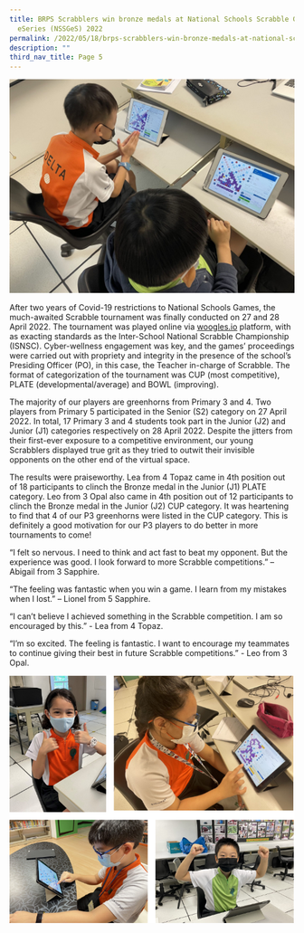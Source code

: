 ```yaml
---
title: BRPS Scrabblers win bronze medals at National Schools Scrabble Game
  eSeries (NSSGeS) 2022
permalink: /2022/05/18/brps-scrabblers-win-bronze-medals-at-national-schools-scrabble-game-eseries-nssges-2022/
description: ""
third_nav_title: Page 5
---
```

<img src="/images/Banner-1-2048x1536.jpg">
<p>After two years of Covid-19 restrictions to National Schools Games, the much-awaited Scrabble tournament was finally conducted on 27 and 28 April 2022. The tournament was played online via&nbsp;<a href="http://woogles.io/" target="_blank" rel="noopener" data-saferedirecturl="https://www.google.com/url?q=http://woogles.io&amp;source=gmail&amp;ust=1652921805815000&amp;usg=AOvVaw1FmMC2CHdDdLsbBi3E_wDs">woogles.io</a>&nbsp;platform, with as exacting standards as the Inter-School National Scrabble Championship (ISNSC). Cyber-wellness engagement was key, and the games’ proceedings were carried out with propriety and integrity in the presence of the school’s Presiding Officer (PO), in this case, the Teacher in-charge of Scrabble. The format of categorization of the tournament was CUP (most competitive), PLATE (developmental/average) and BOWL (improving).</p>
<p>The majority of our players are greenhorns from Primary 3 and 4. Two players from Primary 5 participated in the Senior (S2) category on 27 April 2022. In total, 17 Primary 3 and 4 students took part in the Junior (J2) and Junior (J1) categories respectively on 28 April 2022. Despite the jitters from their first-ever exposure to a competitive environment, our young Scrabblers displayed true grit as they tried to outwit their invisible opponents on the other end of the virtual space.</p>
<p>The results were praiseworthy. Lea from 4 Topaz came in 4th position out of 18 participants to clinch the Bronze medal in the Junior (J1) PLATE category. Leo from 3 Opal also came in 4th position out of 12 participants to clinch the Bronze medal in the Junior (J2) CUP category. It was heartening to find that 4 of our P3 greenhorns were listed in the CUP category. This is definitely a good motivation for our P3 players to do better in more tournaments to come!</p>
<p>“I felt so nervous. I need to think and act fast to beat my opponent. But the experience was good. I look forward to more Scrabble competitions.” – Abigail from 3 Sapphire.</p>
<p>“The feeling was fantastic when you win a game. I learn from my mistakes when I lost.” – Lionel from 5 Sapphire.</p>
<p>“I can’t believe I achieved something in the Scrabble competition. I am so encouraged by this.” - Lea from 4 Topaz.</p>
<p>“I’m so excited. The feeling is fantastic. I want to encourage my teammates to continue giving their best in future Scrabble competitions.” - Leo from 3 Opal.</p>
<img src="/images/scrabblers2022.png">